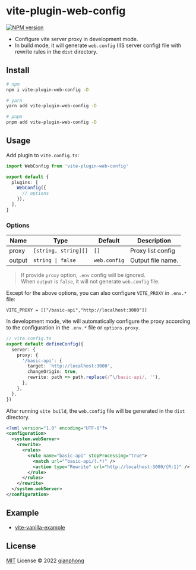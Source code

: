 # vite-plugin-web-config

[![NPM version](https://img.shields.io/npm/v/vite-plugin-web-config?color=a1b858&label=)](https://www.npmjs.com/package/vite-plugin-web-config)

- Configure vite server proxy in development mode.
- In build mode, it will generate `web.config` (IIS server config) file with rewrite rules in the `dist` directory.

## Install

```bash
# npm
npm i vite-plugin-web-config -D

# yarn
yarn add vite-plugin-web-config -D

# pnpm
pnpm add vite-plugin-web-config -D
```

## Usage

Add plugin to `vite.config.ts`:

```ts
import WebConfig from 'vite-plugin-web-config'

export default {
  plugins: [
    WebConfig({
      // options
    }),
  ],
}
```

### Options

| Name   | Type                 | Default      | Description       |
| ------ | -------------------- | ------------ | ----------------- |
| proxy  | `[string, string][]` | `[]`         | Proxy list config |
| output | `string \| false`    | `web.config` | Output file name. |

> If provide `proxy` option, `.env` config will be ignored.  
> When `output` is `false`, it will not generate `web.config` file.

Except for the above options, you can also configure `VITE_PROXY` in `.env.*` file:

```env
VITE_PROXY = [["/basic-api","http://localhost:3000"]]
```

In development mode, vite will automatically configure the proxy according to the configuration in the `.env.*` file or `options.proxy`.

```ts
// vite.config.ts
export default defineConfig({
  server: {
    proxy: {
      '/basic-api': {
        target: 'http://localhost:3000',
        changeOrigin: true,
        rewrite: path => path.replace(/^\/basic-api/, ''),
      },
    },
  },
})
```

After running `vite build`, the `web.config` file will be generated in the `dist` directory.

```xml
<?xml version="1.0" encoding="UTF-8"?>
<configuration>
  <system.webServer>
    <rewrite>
      <rules>
        <rule name="basic-api" stopProcessing="true">
          <match url="^basic-api/(.*)" />
          <action type="Rewrite" url="http://localhost:3000/{R:1}" />
        </rule>
      </rules>
    </rewrite>
  </system.webServer>
</configuration>
```

## Example

- [vite-vanilla-example](./example)

## License

[MIT](./LICENSE) License © 2022 [qianphong](https://github.com/qianphong)
